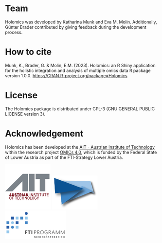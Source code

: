 # Team
Holomics was developed by Katharina Munk and Eva M. Molin. Additionally, Günter Brader contributed by giving feedback during the development process.

# How to cite
Munk, K., Brader, G. & Molin, E.M. (2023). Holomics: an R Shiny application for the holistic integration and analysis of multiple omics data R package version 1.0.0. https://CRAN.R-project.org/package=Holomics
# License
The Holomics package is distributed under GPL-3 (GNU GENERAL PUBLIC LICENSE version 3).

# Acknowledgement
Holomics has been developed at the <a class='mixOmics-link' href="https://www.ait.ac.at/" rel="noreferrer noopener" target="_blank">AIT - Austrian Institute of Technology</a> within the research project <a class='mixOmics-link' href="https://metabolomics-ifa.boku.ac.at/omics40project/" rel="noreferrer noopener" target="_blank">OMICs 4.0</a>, which is funded by the Federal State of Lower Austria as part of the FTI-Strategy Lower Austria.

<img src="img/logo_ait.png" width="150px">
<img src="img/LogoOMICS.png" width="150px">

<img src="img/FTI-Programm_Logo.png" width="200px">